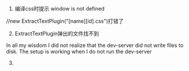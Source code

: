 1. 编译css时提示 window is not defined

//new ExtractTextPlugin("[name][id].css")打错了


2. ExtractTextPlugin弹出的文件找不到

In all my wisdom I did not realize that the dev-server did not write files to disk. The setup is working when I do not run the dev-server

3.